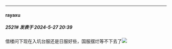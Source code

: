 ﻿
*****

####  rayaxu  
##### 2521#       发表于 2024-5-27 20:39

借楼问下现在入坑台服还是日服好些，国服摆烂等不下去了<img src="https://static.saraba1st.com/image/smiley/face2017/152.png" referrerpolicy="no-referrer">

